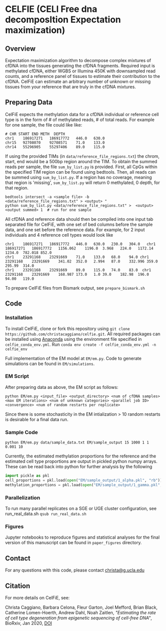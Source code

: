 # CELFIE (CELl Free dna decomposItion Expectation maximization)

## Overview
Expectation maximization algorithm to decompose complex mixtures of cfDNA into the tissues generating the cfDNA fragments. Required input is methylated cfDNA, either WGBS or Illumina 450K with downsampled read counts, and a reference panel of tissues to estimate their contribution to the cfDNA. CelFiE can estimate an arbitrary number of unknown or missing tissues from your reference that are truly in the cfDNA mixtures.


## Preparing Data

CelFiE expects the methylation data for a cfDNA individual or reference cell type is in the form of # of methylated reads, # of total reads. For example for one sample, the file could like like:
```
# CHR START END METH  DEPTH   
chr1	186917271	186917772	446.0	630.0
chr15	92708070	92708571	71.0	133.0
chr14	55296905	55297406	89.0	115.0
```

If using the provided TIMs (in `data/reference_file_regions.txt`) the chrom, start, end would be a 500bp region around the TIM. To obtain the summed reads per sample, the file `sum_by_list.py` is provided. First, all CpGs within the specified TIM region can be found using bedtools. Then, all reads can be summed using `sum_by_list.py`. If a region has no coverage, meaning that region is 'missing', `sum_by_list.py` will return 0 methylated, 0 depth, for that region.
```
bedtools intersect -a <sample file> -b <data/reference_file_regions.txt" > <output> "
python sum_by_list.py <data/reference_file_regions.txt" >  <output>  <output summed> 1  # run for one sample
```

All cfDNA and reference data should then be compiled into one input tab separated file for CelFiE, with one set of bed columns before the sample data, and one set before the reference data. For example, for 2 input individuals and 4 reference cell types would look like

```
chr1	186917271	186917772	446.0	630.0	230.0	304.0	chr1	186917271	186917772	1156.062	1196.0	3.968	224.0	1172.14	1234.0	782.018	852.0
chr1	23291168	23291669	71.0	133.0	68.0	94.0 chr1	23291168	23291669	341.02	352.0	2.994	87.0	332.996	359.0	295.99	314.0
chr1	23291168	23291669	89.0	115.0	74.0	83.0  chr1	23291168	23291669	168.987	173.0	1.0	39.0	182.98	196.0	94.00	119.0
```

To prepare CelFiE files from Bismark output, see `prepare_bismark.sh`

## Code

### Installation 

To install CelFiE, clone or fork this repository using `git clone https://github.com/christacaggiano/celfie.git`. All required packages can be installed using [Anaconda](https://docs.conda.io/projects/conda/en/latest/user-guide/tasks/manage-environments.html) using the environment file specified in `celfie_conda_env.yml`. Run `conda env create -f celfie_conda_env.yml -n celfie_env`

Full implementation of the EM model at `EM/em.py`. Code to generate simulations can be found in `EM/simulations`.

### EM Script 

After preparing data as above, the EM script as follows:

``` python EM/em.py <input_file> <output_directory> <num of cfDNA samples> <max EM iterations> <num of unknown categories> <parallel job ID> <convergence> <num of random restarts per replicate> ```

Since there is some stochasticity in the EM intialization > 10 random restarts is desirable for a final data run. 

### Sample Code 

``` python EM/em.py data/sample_data.txt EM/sample_output 15 1000 1 1 0.001 10 ```

Currently, the estimated methylation proportions for the reference and the estimated cell type proportions are output in pickled python numpy arrays. These can be read back into python for further analysis by the following

``` python 
import pickle as pkl
cell_proportions = pkl.load(open("EM/sample_output/1_alpha.pkl", "rb"))
methylation_proportions = pkl.load(open("EM/sample_output/1_gamma.pkl", "rb"))
```

### Parallelization 

To run many parallel replicates on a SGE or UGE cluster configuration, see run_real_data.sh
`qsub run_real_data.sh`

### Figures 

Jupyter notebooks to reproduce figures and statistical analyses for the final version of this manuscript can be found in `paper_figures` directory. 

## Contact 
For any questions with this code, please contact christa@g.ucla.edu 

## Citation
For more details on CelFiE, see:

Christa Caggiano, Barbara Celona, Fleur Garton, Joel Mefford, Brian Black, Catherine Lomen-Hoerth, Andrew Dahl, Noah Zaitlen, *"Estimating the rate of cell type degeneration from epigenetic sequencing of cell-free DNA"*, BioRxiv, Jan 2020, [DOI]( https://doi.org/10.1101/2020.01.15.907022)
